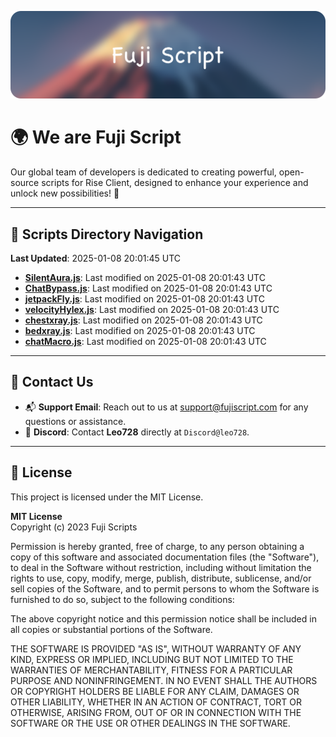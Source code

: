 ![Banner](.github/b.webp)

# 🌍 **We are Fuji Script**

Our global team of developers is dedicated to creating powerful, open-source scripts for Rise Client, designed to enhance your experience and unlock new possibilities! 🌟

---
<!-- SCRIPTS_NAVIGATION_START -->
## 📂 **Scripts Directory Navigation**

**Last Updated**: 2025-01-08 20:01:45 UTC

- **[SilentAura.js](scripts/SilentAura.js)**: Last modified on 2025-01-08 20:01:43 UTC
- **[ChatBypass.js](scripts/ChatBypass.js)**: Last modified on 2025-01-08 20:01:43 UTC
- **[jetpackFly.js](scripts/jetpackFly.js)**: Last modified on 2025-01-08 20:01:43 UTC
- **[velocityHylex.js](scripts/velocityHylex.js)**: Last modified on 2025-01-08 20:01:43 UTC
- **[chestxray.js](scripts/chestxray.js)**: Last modified on 2025-01-08 20:01:43 UTC
- **[bedxray.js](scripts/bedxray.js)**: Last modified on 2025-01-08 20:01:43 UTC
- **[chatMacro.js](scripts/chatMacro.js)**: Last modified on 2025-01-08 20:01:43 UTC

<!-- SCRIPTS_NAVIGATION_END -->

---

## 💬 **Contact Us**  
- 📬 **Support Email**: Reach out to us at [support@fujiscript.com](mailto:support@fujiscript.com) for any questions or assistance.  
- 💬 **Discord**: Contact **Leo728** directly at `Discord@leo728`.

---

## 📜 **License**

This project is licensed under the MIT License.  

**MIT License**  
Copyright (c) 2023 Fuji Scripts  

Permission is hereby granted, free of charge, to any person obtaining a copy of this software and associated documentation files (the "Software"), to deal in the Software without restriction, including without limitation the rights to use, copy, modify, merge, publish, distribute, sublicense, and/or sell copies of the Software, and to permit persons to whom the Software is furnished to do so, subject to the following conditions:  

The above copyright notice and this permission notice shall be included in all copies or substantial portions of the Software.  

THE SOFTWARE IS PROVIDED "AS IS", WITHOUT WARRANTY OF ANY KIND, EXPRESS OR IMPLIED, INCLUDING BUT NOT LIMITED TO THE WARRANTIES OF MERCHANTABILITY, FITNESS FOR A PARTICULAR PURPOSE AND NONINFRINGEMENT. IN NO EVENT SHALL THE AUTHORS OR COPYRIGHT HOLDERS BE LIABLE FOR ANY CLAIM, DAMAGES OR OTHER LIABILITY, WHETHER IN AN ACTION OF CONTRACT, TORT OR OTHERWISE, ARISING FROM, OUT OF OR IN CONNECTION WITH THE SOFTWARE OR THE USE OR OTHER DEALINGS IN THE SOFTWARE.  
